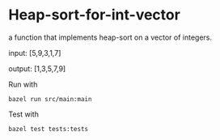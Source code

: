 # Heap-sort-for-int-vector
a function that implements heap-sort on a vector of integers.

input: [5,9,3,1,7]

output: [1,3,5,7,9]

Run with
```
bazel run src/main:main
```

Test with
```
bazel test tests:tests
```

